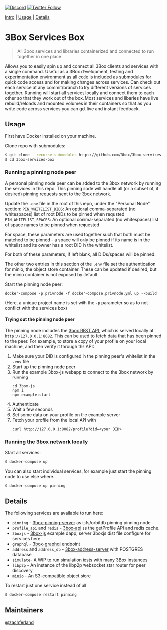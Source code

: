 [![Discord](https://img.shields.io/discord/484729862368526356.svg?style=for-the-badge)](https://discordapp.com/invite/Z3f3Cxy)
[![Twitter Follow](https://img.shields.io/twitter/follow/3boxdb.svg?style=for-the-badge&label=Twitter)](https://twitter.com/3boxdb)


[Intro](#intro) | [Usage](#usage) | [Details](#details)

# 3Box Services Box <a name="Intro">

> All 3box services and libraries containerized and connected to run together in one place.

Allows you to easily spin up and connect all 3Box clients and services with a single command. Useful as a 3Box development, testing and experimentation environment as all code is included as submodules for quick code access and for making changes across services. Can check out each service at any commit/branch to try different versions of services together. Running will start all services locally and connect them to each other so that they work out of the box. Most services and libaries have live rebuild/reloads and mounted volumes in their containers so that as you write code across services you can get live and instant feedback.

## <a name="usage"></a> Usage

First have Docker installed on your machine.

Clone repo with submodules:
```bash
$ git clone --recurse-submodules https://github.com/3box/3box-services-box.git
$ cd 3box-services-box
```

### Running a pinning node peer

A personal pinning node peer can be added to the 3box network by running the services in this repo. This pinning node will handle all (or a subset of, if desired) pinning requests sent to the 3box network.

Update the `.env` file in the root of this repo, under the "Personal Node" section:
`PIN_WHITELIST_DIDS`: An optional comma-separated (no whitespaces) list of root DIDs to be pinned when requsted
`PIN_WHITELIST_SPACES`: An optional comma-separated (no whitespaces) list of space names to be pinned when requested

For space, these parameters are used together such that both must be matched to be pinned - a space will only be pinned if its name is in the whitelist and its owner has a root DID in the whitelist.

For both of these parameters, if left blank, all DIDs/spaces will be pinned.

The other two entries in this section of the `.env` file set the authentication for minio, the object store container. These can be updated if desired, but the minio container is not exposed by default.


Start the pinning node peer:
```
docker-compose -p privnode -f docker-compose.privnode.yml up --build
```

(Here, a unique project name is set with the `-p` parameter so as to not conflict with the services box)

#### Trying out the pinning node peer

The pinning node includes the [3box REST API](https://github.com/3box/3box-api), which is served locally at `http://127.0.0.1:8082`. This can be used to fetch data that has been pinned to the peer. For example, to store a copy of your profile on your local machine, and then verify it through the API:

1. Make sure your DID is configured in the pinning peer's whitelist in the `.env` file
2. Start up the pinning node peer
3. Run the example 3box-js webapp to connect to the 3box network by running
    ```
    cd 3box-js
    npm i
    npm example:start
    ```
4. Authenticate
5. Wait a few seconds
6. Set some data on your profile on the example server
7. Fetch your profile from the local API with
    ```
    curl http://127.0.0.1:8082/profile?did=<your DID>
    ```

### Running the 3box network locally

Start all services:
```bash
$ docker-compose up
```

You can also start individual services, for example just start the pinning node to use else where.

```bash
$ docker-compose up pinning
```

## <a name="details"></a> Details

The following services are available to run here:

- `pinning` - [3box-pinning-server](https://github.com/3box/3box-pinning-server) as ipfs/orbitdb pinning pinning node
- `profile_api` and `redis` - [3box-api](https://github.com/3box/3box-api) as the getProfile API and redis cache.
- `3boxjs` - [3box-js](https://github.com/3box/3box-js) example dapp, server 3boxjs dist file configure for services here
- `graphql` - [3box-graphql](https://github.com/3box/3box-graphql) endpoint
- `address` and `address_db` - [3box-address-server](https://github.com/3box/3box-address-server) with POSTGRES database
- `simulate`- A WIP to run simulation tests with many 3Box instances
- `libp2p` - An instance of the libp2p websocket star router for peer discovery
- `minio` - An S3-compatible object store

To restart just one service instead of all
```bash
$ docker-compose restart pinning
```

## Maintainers
[@zachferland](https://github.com/zachferland)
